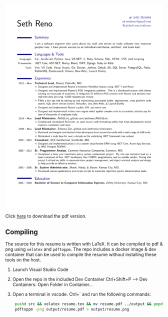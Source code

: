 ![Seth Reno's Resume](output/resume.png)

Click [here](output/resume.pdf) to download the pdf version.

## Compiling
The source for this resume is written with LaTeX. It can be compiled to pdf &
png using `xelatex` and `pdftoppm`. The repo includes a docker image & dev
container that can be used to compile the resume without installing these tools
on the host.

1. Launch Visual Studio Code
2. Open the repo in the included Dev Container
   Ctrl+Shift+P --> Dev Containers: Open Folder in Container...
3. Open a terminal in vscode. Ctrl+` and run the following commands:

   ```bash
    pushd src && xelatex resume.tex && mv resume.pdf ../output && popd
    pdftoppm -png output/resume.pdf > output/resume.png
    ```
